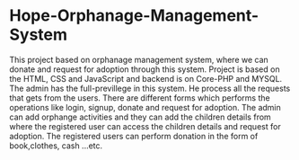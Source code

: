 # Hope-Orphanage-Management-System

This project based on orphanage management system, where we can donate 
and request for adoption through this system. Project is based on the 
HTML, CSS and JavaScript and backend is on Core-PHP and MYSQL. The admin 
has the full-previllege in this system. He process all the requests that 
gets from the users. There are different forms which performs the 
operations like login, signup, donate and request for adoption. The 
admin can add orphange activities and they can add the children details 
from where the registered user can access the children details and 
request for adoption. The registered users can perform donation in the 
form of book,clothes, cash ...etc.


